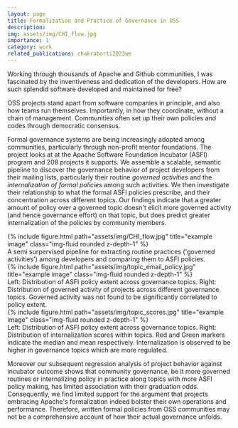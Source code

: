 ```yaml
---
layout: page
title: Formalization and Practice of Governance in OSS
description: 
img: assets/img/CHI_flow.jpg
importance: 1
category: work
related_publications: chakraborti2023we
---
```


Working through thousands of Apache and Github communities, I was fascinated by the inventiveness and dedication of the developers. How are such splendid software developed and maintained for free? 

OSS projects stand apart from software companies in principle, and also how teams run themselves. Importantly, in how they coordinate, without a chain of management. Communities often set up their own policies and codes through democratic consensus. 

Formal governance systems are being increasingly adopted among communities, particularly through non-profit mentor foundations. The project looks at at the Apache Software Foundation Incubator (ASFI) program and 208 projects it supports. We assemble a scalable, semantic pipeline to discover the governance behavior of project developers from their mailing lists, particularly their routine <em>governed activities</em> and the <em>internalization of formal policies</em> among such activities. We then investigate their relationship to what the formal ASFI policies prescribe, and their concentration across different topics. Our findings indicate that a greater amount of policy over a governed topic doesn't elicit more governed activity (and hence governance effort) on that topic, but does predict greater internalization of the policies by community members. 

<div class="row">
    <div class="col-sm mt-3 mt-md-0">
        {% include figure.html path="assets/img/CHI_flow.jpg" title="example image" class="img-fluid rounded z-depth-1" %}
    </div>
</div>
<div class="caption">
    A semi surpervised pipeline for extracting routine practices ('governed activities') among developers and comparing them to ASFI policies.
</div>


<div class="row">
    <div class="col-sm mt-3 mt-md-0">
        {% include figure.html path="assets/img/topic_email_policy.jpg" title="example image" class="img-fluid rounded z-depth-1" %}
    </div>
</div>
<div class="caption">
    Left: Distribution of ASFI policy extent across governance topics. Right: Distribution of governed activity of projects across different governance topics. Governed activity was not found to be significantly correlated to policy extent.
</div>

<div class="row">
    <div class="col-sm mt-3 mt-md-0">
        {% include figure.html path="assets/img/topic_scores.jpg" title="example image" class="img-fluid rounded z-depth-1" %}
    </div>
</div>
<div class="caption">
    Left: Distribution of ASFI policy extent across governance topics. Right: Distribution of internalization scores within topics. Red and Green markers indicate the median and mean respectively. Internalization is observed to be higher in governance topics which are more regulated.
</div>

Moreover our subsequent regression analysis of project behavior against incubator outcome shows that community governance, be it more governed routines or internalizing policy in practice along topics with more ASFI policy making, has limited association with their graduation odds. Consequently, we find limited support for the argument that projects embracing Apache's formalization indeed bolster their own operations and performance. Therefore, written formal policies from OSS communities may not be a comprehensive account of how their actual governance unfolds.

<!-- The code is simple.
Just wrap your images with `<div class="col-sm">` and place them inside `<div class="row">` (read more about the <a href="https://getbootstrap.com/docs/4.4/layout/grid/">Bootstrap Grid</a> system).
To make images responsive, add `img-fluid` class to each; for rounded corners and shadows use `rounded` and `z-depth-1` classes.
Here's the code for the last row of images above: -->

<!-- {% raw %}
```html
<div class="row justify-content-sm-center">
    <div class="col-sm-8 mt-3 mt-md-0">
        {% include figure.html path="assets/img/6.jpg" title="example image" class="img-fluid rounded z-depth-1" %}
    </div>
    <div class="col-sm-4 mt-3 mt-md-0">
        {% include figure.html path="assets/img/11.jpg" title="example image" class="img-fluid rounded z-depth-1" %}
    </div>
</div>
```
{% endraw %} -->
